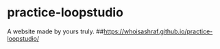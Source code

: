 # practice-loopstudio
A website made by yours truly.
##https://whoisashraf.github.io/practice-loopstudio/
